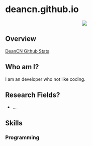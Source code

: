 # deancn.github.io

<div align="center"><img src="https://s1.ax1x.com/2020/07/22/U7AME6.png" /></div>

## Overview

[DeanCN Github Stats](https://github-readme-stats.vercel.app/api?username=deancn&show_icons=true)


## Who am I?
I am an developer who not like coding.
## Research Fields?
  - ...
  
## Skills

### Programming
